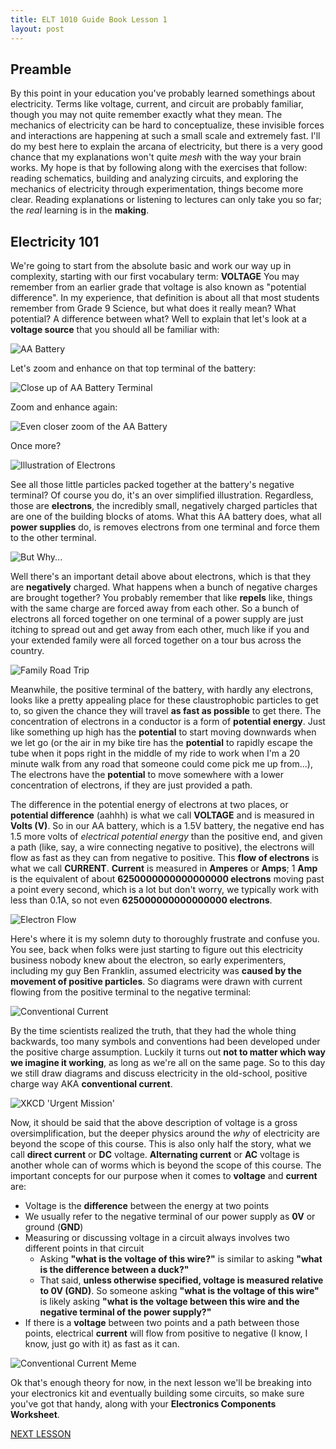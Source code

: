 ```yaml
---
title: ELT 1010 Guide Book Lesson 1
layout: post
---
```

## Preamble
By this point in your education you've probably learned somethings about electricity. Terms like voltage, current, and circuit are probably familiar, though you may not quite remember exactly what they mean. The mechanics of electricity can be hard to conceptualize, these invisible forces and interactions are happening at such a small scale and extremely fast. I'll do my best here to explain the arcana of electricity, but there is a very good chance that my explanations won't quite *mesh* with the way your brain works. My hope is that by following along with the exercises that follow: reading schematics, building and analyzing circuits, and exploring the mechanics of electricity through experimentation, things become more clear. Reading explanations or listening to lectures can only take you so far; the *real* learning is in the **making**.

## Electricity 101
We're going to start from the absolute basic and work our way up in complexity, starting with our first vocabulary term: **VOLTAGE**
You may remember from an earlier grade that voltage is also known as "potential difference". In my experience, that definition is about all that most students remember from Grade 9 Science, but what does it really mean? What potential? A difference between what? Well to explain that let's look at a **voltage source** that you should all be familiar with:

![AA Battery](../images/AA%20Battery.png)

Let's zoom and enhance on that top terminal of the battery:

![Close up of AA Battery Terminal](../images/AA%20Zoom.png)

Zoom and enhance again:

![Even closer zoom of the AA Battery](../images/AA%20Zoom%202.png)

Once more?

![Illustration of Electrons](../images/AA%20Zoom%203.png)

See all those little particles packed together at the battery's negative terminal? Of course you do, it's an over simplified illustration. Regardless, those are **electrons**, the incredibly small, negatively charged particles that are one of the building blocks of atoms. What this AA battery does, what all **power supplies** do, is removes electrons from one terminal and force them to the other terminal. 

![But Why...](../images/memes/but-why.jpg)

Well there's an important detail above about electrons, which is that they are **negatively** charged. What happens when a bunch of negative charges are brought together? You probably remember that like **repels** like, things with the same charge are forced away from each other. So a bunch of electrons all forced together on one terminal of a power supply are just itching to spread out and get away from each other, much like if you and your extended family were all forced together on a tour bus across the country.

![Family Road Trip](../images/memes/family-road-trip.png)

Meanwhile, the positive terminal of the battery, with hardly any electrons, looks like a pretty appealing place for these claustrophobic particles to get to, so given the chance they will travel **as fast as possible** to get there. The concentration of electrons in a conductor is a form of **potential energy**. Just like something up high has the **potential** to start moving downwards when we let go (or the air in my bike tire has the **potential** to rapidly escape the tube when it pops right in the middle of my ride to work when I'm a 20 minute walk from any road that someone could come pick me up from...), The electrons have the **potential** to move somewhere with a lower concentration of electrons, if they are just provided a path.

The difference in the potential energy of electrons at two places, or **potential difference** (aahhh) is what we call **VOLTAGE** and is measured in **Volts (V)**. So in our AA battery, which is a 1.5V battery, the negative end has 1.5 more volts of *electrical potential energy* than the positive end, and given a path (like, say, a wire connecting negative to positive), the electrons will flow as fast as they can from negative to positive. This **flow of electrons** is what we call **CURRENT**. **Current** is measured in **Amperes** or **Amps**; 1 **Amp** is the equivalent of about **6250000000000000000 electrons** moving past a point every second, which is a lot but don't worry, we typically work with less than 0.1A, so not even **625000000000000000 electrons**.


![Electron Flow](../images/1x/Electron%20Flow.png)


Here's where it is my solemn duty to thoroughly frustrate and confuse you. You see, back when folks were just starting to figure out this electricity business nobody knew about the electron, so early experimenters, including my guy Ben Franklin, assumed electricity was **caused by the movement of positive particles**. So diagrams were drawn with current flowing from the positive terminal to the negative terminal:

![Conventional Current](../images/1x/Conventional%20Current.png)

By the time scientists realized the truth, that they had the whole thing backwards, too many symbols and conventions had been developed under the positive charge assumption. Luckily it turns out **not to matter which way we imagine it working**, as long as we're all on the same page. So to this day we still draw diagrams and discuss electricity in the old-school, positive charge way AKA **conventional current**. 

![XKCD 'Urgent Mission'](https://imgs.xkcd.com/comics/urgent_mission.png)

Now, it should be said that the above description of voltage is a gross oversimplification, but the deeper physics around the *why* of electricity are beyond the scope of this course. This is also only half the story, what we call **direct current** or **DC** voltage. **Alternating current** or **AC** voltage is another whole can of worms which is beyond the scope of this course. The important concepts for our purpose when it comes to **voltage** and **current** are:
* Voltage is the **difference** between the energy at two points
* We usually refer to the negative terminal of our power supply as **0V** or ground (**GND**)
* Measuring or discussing voltage in a circuit always involves two different points in that circuit
  * Asking **"what is the voltage of this wire?"** is similar to asking **"what is the difference between a duck?"**
  * That said, **unless otherwise specified, voltage is measured relative to 0V (GND)**. So someone asking **"what is the voltage of this wire"** is likely asking **"what is the voltage between this wire and the negative terminal of the power supply?"**
* If there is a **voltage** between two points and a path between those points, electrical **current** will flow from positive to negative (I know, I know, just go with it) as fast as it can.

![Conventional Current Meme](../images/memes/conventionalcurrentmeme.jpg)

Ok that's enough theory for now, in the next lesson we'll be breaking into your electronics kit and eventually building some circuits, so make sure you've got that handy, along with your **Electronics Components Worksheet**.

[NEXT LESSON](./ELT1010GuideBook2.md)